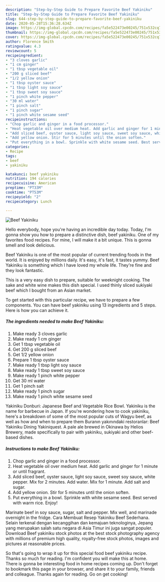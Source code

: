 ```yaml
---
description: "Step-by-Step Guide to Prepare Favorite Beef Yakiniku"
title: "Step-by-Step Guide to Prepare Favorite Beef Yakiniku"
slug: 644-step-by-step-guide-to-prepare-favorite-beef-yakiniku
date: 2020-05-28T15:36:28.634Z
image: https://img-global.cpcdn.com/recipes/fa5e522473e00245/751x532cq70/beef-yakiniku-recipe-main-photo.jpg
thumbnail: https://img-global.cpcdn.com/recipes/fa5e522473e00245/751x532cq70/beef-yakiniku-recipe-main-photo.jpg
cover: https://img-global.cpcdn.com/recipes/fa5e522473e00245/751x532cq70/beef-yakiniku-recipe-main-photo.jpg
author: Florence Smith
ratingvalue: 4.3
reviewcount: 5
recipeingredient:
- "3 cloves garlic"
- "1 cm ginger"
- "1 tbsp vegetable oil"
- "200 g sliced beef"
- "1/2 yellow onion"
- "1 tbsp oyster sauce"
- "1 tbsp light soy sauce"
- "1 tbsp sweet soy sauce"
- "1 pinch white pepper"
- "30 ml water"
- "1 pinch salt"
- "1 pinch sugar"
- "1 pinch white sesame seed"
recipeinstructions:
- "Chop garlic and ginger in a food processor."
- "Heat vegetable oil over medium heat. Add garlic and ginger for 1 minute or until fragrant."
- "Add sliced beef, oyster sauce, light soy sauce, sweet soy sauce, white pepper. Mix for 2 minutes. Add water. Mix for 1 minute. Add salt and sugar."
- "Add yellow onion. Stir for 5 minutes until the onion soften."
- "Put everything in a bowl. Sprinkle with white sesame seed. Best served with warm rice. Enjoy!"
categories:
- Recipe
tags:
- beef
- yakiniku

katakunci: beef yakiniku 
nutrition: 194 calories
recipecuisine: American
preptime: "PT33M"
cooktime: "PT53M"
recipeyield: "2"
recipecategory: Lunch

---
```



![Beef Yakiniku](https://img-global.cpcdn.com/recipes/fa5e522473e00245/751x532cq70/beef-yakiniku-recipe-main-photo.jpg)

Hello everybody, hope you're having an incredible day today. Today, I'm gonna show you how to prepare a distinctive dish, beef yakiniku. One of my favorites food recipes. For mine, I will make it a bit unique. This is gonna smell and look delicious.

Beef Yakiniku is one of the most popular of current trending foods in the world. It is enjoyed by millions daily. It's easy, it's fast, it tastes yummy. Beef Yakiniku is something which I have loved my whole life. They're fine and they look fantastic.

This is a very easy dish to prepare, suitable for weeknight cooking. The sake and white wine makes this dish special. I used thinly sliced sukiyaki beef which I bought from an Asian market.


To get started with this particular recipe, we have to prepare a few components. You can have beef yakiniku using 13 ingredients and 5 steps. Here is how you can achieve it.

<!--inarticleads1-->

##### The ingredients needed to make Beef Yakiniku:

1. Make ready 3 cloves garlic
1. Make ready 1 cm ginger
1. Get 1 tbsp vegetable oil
1. Get 200 g sliced beef
1. Get 1/2 yellow onion
1. Prepare 1 tbsp oyster sauce
1. Make ready 1 tbsp light soy sauce
1. Make ready 1 tbsp sweet soy sauce
1. Make ready 1 pinch white pepper
1. Get 30 ml water
1. Get 1 pinch salt
1. Make ready 1 pinch sugar
1. Make ready 1 pinch white sesame seed


Yakiniku Donburi: Japanese Beef and Vegetable Rice Bowl. Yakiniku is the name for barbecue in Japan. If you&#39;re wondering how to cook yakiniku, here&#39;s a breakdown of some of the most popular cuts of Wagyu beef, as well as how and when to prepare them Buranın yakınındaki restoranlar: Beef Yakiniku Dining Yakiniquest. A pale ale brewed in Okinawa by Helios Brewery, made specifically to pair with yakiniku, sukiyaki and other beef-based dishes. 

<!--inarticleads2-->

##### Instructions to make Beef Yakiniku:

1. Chop garlic and ginger in a food processor.
1. Heat vegetable oil over medium heat. Add garlic and ginger for 1 minute or until fragrant.
1. Add sliced beef, oyster sauce, light soy sauce, sweet soy sauce, white pepper. Mix for 2 minutes. Add water. Mix for 1 minute. Add salt and sugar.
1. Add yellow onion. Stir for 5 minutes until the onion soften.
1. Put everything in a bowl. Sprinkle with white sesame seed. Best served with warm rice. Enjoy!


Marinate beef in soy sauce, sugar, salt and pepper. Mix well, and marinade overnight in the fridge. Cara Membuat Resep Yakiniku Beef Sederhana. Selain terkenal dengan kecanggihan dan kemajuan teknologinya, Jepang yang merupakan salah satu negara di Asia Timur ini juga sangat populer. Download Beef yakiniku stock photos at the best stock photography agency with millions of premium high quality, royalty-free stock photos, images and pictures at reasonable prices. 

So that's going to wrap it up for this special food beef yakiniku recipe. Thanks so much for reading. I'm confident you will make this at home. There is gonna be interesting food in home recipes coming up. Don't forget to bookmark this page in your browser, and share it to your family, friends and colleague. Thanks again for reading. Go on get cooking!
